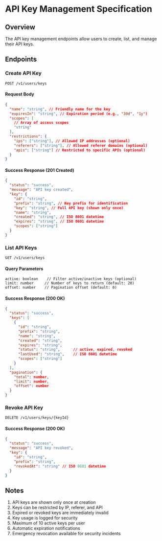# API Key Management Specification

## Overview

The API key management endpoints allow users to create, list, and manage their API keys.

## Endpoints

### Create API Key

```
POST /v1/users/keys
```

#### Request Body

```json
{
  "name": "string", // Friendly name for the key
  "expiresIn": "string", // Expiration period (e.g., "30d", "1y")
  "scopes": [
    // Array of access scopes
    "string"
  ],
  "restrictions": {
    "ips": ["string"], // Allowed IP addresses (optional)
    "referers": ["string"], // Allowed referer domains (optional)
    "apis": ["string"] // Restricted to specific APIs (optional)
  }
}
```

#### Success Response (201 Created)

```json
{
  "status": "success",
  "message": "API key created",
  "key": {
    "id": "string",
    "prefix": "string", // Key prefix for identification
    "key": "string", // Full API key (shown only once)
    "name": "string",
    "created": "string", // ISO 8601 datetime
    "expires": "string", // ISO 8601 datetime
    "scopes": ["string"]
  }
}
```

### List API Keys

```
GET /v1/users/keys
```

#### Query Parameters

```
active: boolean    // Filter active/inactive keys (optional)
limit: number     // Number of keys to return (default: 20)
offset: number    // Pagination offset (default: 0)
```

#### Success Response (200 OK)

```json
{
  "status": "success",
  "keys": [
    {
      "id": "string",
      "prefix": "string",
      "name": "string",
      "created": "string",
      "expires": "string",
      "status": "string",      // active, expired, revoked
      "lastUsed": "string",    // ISO 8601 datetime
      "scopes": ["string"]
    }
  ],
  "pagination": {
    "total": number,
    "limit": number,
    "offset": number
  }
}
```

### Revoke API Key

```
DELETE /v1/users/keys/{keyId}
```

#### Success Response (200 OK)

```json
{
  "status": "success",
  "message": "API key revoked",
  "key": {
    "id": "string",
    "prefix": "string",
    "revokedAt": "string" // ISO 8601 datetime
  }
}
```

## Notes

1. API keys are shown only once at creation
2. Keys can be restricted by IP, referer, and API
3. Expired or revoked keys are immediately invalid
4. Key usage is logged for security
5. Maximum of 10 active keys per user
6. Automatic expiration notifications
7. Emergency revocation available for security incidents
